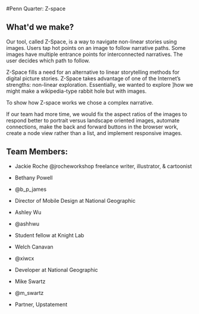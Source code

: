 #Penn Quarter: Z-space

## What'd we make?
 
Our tool, called Z-Space, is a way to navigate non-linear stories using images. Users tap hot points on an image to follow narrative paths. Some images have multiple entrance points for interconnected narratives. The user decides which path to follow.
 
Z-Space fills a need for an alternative to linear storytelling methods for digital picture stories. Z-Space takes advantage of one of the Internet’s strengths: non-linear exploration. Essentially, we wanted to explore ]how we might make a wikipedia-type rabbit hole but with images.

To show how Z-space works we chose a complex narrative.  
 
If our team had more time, we would fix the aspect ratios of the images to respond better to portrait versus landscape oriented images, automate connections, make the back and forward buttons in the browser work, create a node view rather than a list, and implement responsive images. 


## Team Members: 

- Jackie Roche
@jrocheworkshop
freelance writer, illustrator, & cartoonist
 
- Bethany Powell
- @b_p_james
- Director of Mobile Design at National Geographic  

- Ashley Wu
- @ashhwu
- Student fellow at Knight Lab
 
- Welch Canavan
- @xiwcx
- Developer at National Geographic
 
- Mike Swartz
- @m_swartz
- Partner, Upstatement
 
